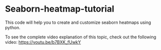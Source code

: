 # Seaborn-heatmap-tutorial
This code will help you to create and customize seaborn heatmaps using python. 

To see the complete video explanation of this topic, check out the following video: https://youtu.be/b7BXK_fUwkY
